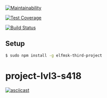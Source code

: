 [![Maintainability](https://api.codeclimate.com/v1/badges/b841850c852dc43c82b2/maintainability)](https://codeclimate.com/github/elfmsk/project-lvl3-s418/maintainability)

[![Test Coverage](https://api.codeclimate.com/v1/badges/b841850c852dc43c82b2/test_coverage)](https://codeclimate.com/github/elfmsk/project-lvl3-s418/test_coverage)

[![Build Status](https://travis-ci.org/elfmsk/project-lvl3-s418.svg?branch=master)](https://travis-ci.org/elfmsk/project-lvl3-s418)

## Setup

```sh
$ sudo npm install -g elfmsk-third-project
```
# project-lvl3-s418

[![asciicast](https://asciinema.org/a/fEHGG4B6WvRArhTSMRf6Uis4W.svg)](https://asciinema.org/a/fEHGG4B6WvRArhTSMRf6Uis4W)
